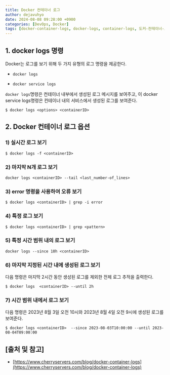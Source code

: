 ```yaml
---
title: Docker 컨테이너 로그
author: dejavuhyo
date: 2024-08-08 09:28:00 +0900
categories: [DevOps, Docker]
tags: [docker-container-logs, docker-logs, container-logs, 도커-컨테이너-로그, 도커-로그, 컨테이너-로그]
---
```


## 1. docker logs 명령
Docker는 로그를 보기 위해 두 가지 유형의 로그 명령을 제공한다.

* `docker logs`

* `docker service logs`

`docker logs`명령은 컨테이너 내부에서 생성된 로그 메시지를 보여주고, 이 docker service logs명령은 컨테이너 내의 서비스에서 생성된 로그를 보여준다.

```shell
$ docker logs <options> <containerID>
```

## 2. Docker 컨테이너 로그 옵션

### 1) 실시간 로그 보기

```shell
$ docker logs -f <containerID>
```

### 2) 마지막 N개 로그 보기

```shell
docker logs <containerID> --tail <last_number-of_lines>
```

### 3) error 명령을 사용하여 오류 보기

```shell
$ docker logs <containerID> | grep -i error
```

### 4) 특정 로그 보기

```shell
$ docker logs <containerID> | grep <pattern>
```

### 5) 특정 시간 범위 내의 로그 보기

```shell
docker logs --since 10h <containerID> 
```

### 6) 마지막 지정된 시간 내에 생성된 로그 보기
다음 명령은 마지막 2시간 동안 생성된 로그를 제외한 전체 로그 추적을 출력한다.

```shell
$ docker logs  <containerID> --until 2h 
```

### 7) 시간 범위 내에서 로그 보기
다음 명령은 2023년 8월 3일 오전 10시와 2023년 8월 4일 오전 9시에 생성된 로그를 보여준다.

```shell
$ docker logs <containerID>  --since 2023-08-03T10:00:00 --until 2023-08-04T09:00:00
```

## [출처 및 참고]
* [https://www.cherryservers.com/blog/docker-container-logs](https://www.cherryservers.com/blog/docker-container-logs)
